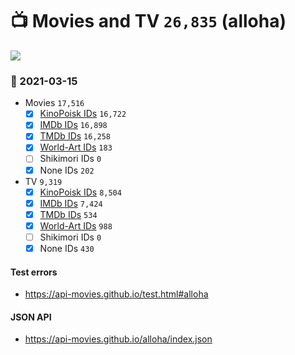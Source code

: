 # :tv: Movies and TV `26,835` (alloha)

<a href="https://API-Movies.github.io"><img src="https://API-Movies.github.io/banner.png?cache"></a>

### :date: 2021-03-15
- Movies `17,516`
  - [x] <a href="https://API-Movies.github.io/alloha/movie_kinopoisk_ids.json">KinoPoisk IDs</a> `16,722`
  - [x] <a href="https://API-Movies.github.io/alloha/movie_imdb_ids.json">IMDb IDs</a> `16,898`
  - [x] <a href="https://API-Movies.github.io/alloha/movie_tmdb_ids.json">TMDb IDs</a> `16,258`
  - [x] <a href="https://API-Movies.github.io/alloha/movie_world_art_ids.json">World-Art IDs</a> `183`
  - [ ] Shikimori IDs `0`
  - [x] None IDs `202`
- TV `9,319`
  - [x] <a href="https://API-Movies.github.io/alloha/tv_kinopoisk_ids.json">KinoPoisk IDs</a> `8,504`
  - [x] <a href="https://API-Movies.github.io/alloha/tv_imdb_ids.json">IMDb IDs</a> `7,424`
  - [x] <a href="https://API-Movies.github.io/alloha/tv_tmdb_ids.json">TMDb IDs</a> `534`
  - [x] <a href="https://API-Movies.github.io/alloha/tv_world_art_ids.json">World-Art IDs</a> `988`
  - [ ] Shikimori IDs `0`
  - [x] None IDs `430`
#### Test errors
- <a href='https://api-movies.github.io/test.html#alloha'>https://api-movies.github.io/test.html#alloha</a>
#### JSON API
- <a href='https://api-movies.github.io/alloha/index.json'>https://api-movies.github.io/alloha/index.json</a>
